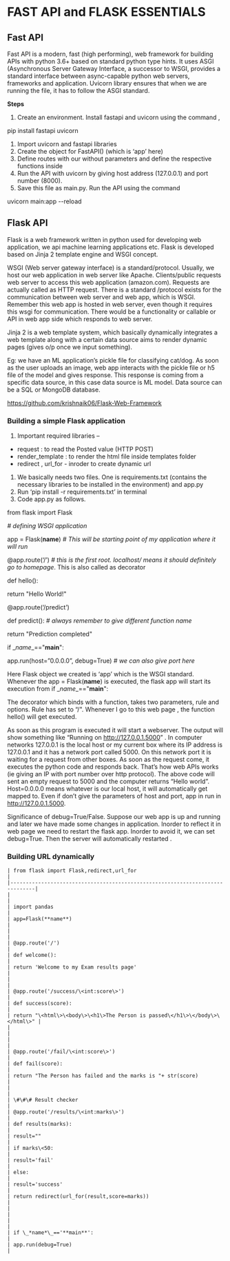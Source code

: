 # FAST API and FLASK ESSENTIALS

## Fast API

Fast API is a modern, fast (high performing), web framework for building APIs with python 3.6+ based on standard python type hints. It uses ASGI (Asynchronous Server Gateway Interface, a successor to WSGI, provides a standard interface between async-capable python web servers, frameworks and application. Uvicorn library ensures that when we are running the file, it has to follow the ASGI standard.

**Steps**

1.  Create an environment. Install fastapi and uvicorn using the command ,

pip install fastapi uvicorn

1.  Import uvicorn and fastapi libraries
2.  Create the object for FastAPI() (which is ‘app’ here)
3.  Define routes with our without parameters and define the respective functions inside
4.  Run the API with uvicorn by giving host address (127.0.0.1) and port number (8000).
5.  Save this file as main.py. Run the API using the command

uvicorn main:app --reload

## Flask API

Flask is a web framework written in python used for developing web application, we api machine learning applications etc. Flask is developed based on Jinja 2 template engine and WSGI concept.

WSGI (Web server gateway interface) is a standard/protocol. Usually, we host our web application in web server like Apache. Clients/public requests web server to access this web application (amazon.com). Requests are actually called as HTTP request. There is a standard /protocol exists for the communication between web server and web app, which is WSGI. Remember this web app is hosted in web server, even though it requires this wsgi for communication. There would be a functionality or callable or API in web app side which responds to web server.

Jinja 2 is a web template system, which basically dynamically integrates a web template along with a certain data source aims to render dynamic pages (gives o/p once we input something).

Eg: we have an ML application’s pickle file for classifying cat/dog. As soon as the user uploads an image, web app interacts with the pickle file or h5 file of the model and gives response. This response is coming from a specific data source, in this case data source is ML model. Data source can be a SQL or MongoDB database.

<https://github.com/krishnaik06/Flask-Web-Framework>

### Building a simple Flask application

1.  Important required libraries –
-   request : to read the Posted value (HTTP POST)
-   render_template : to render the html file inside templates folder
-   redirect , url_for - inroder to create dynamic url
1.  We basically needs two files. One is requirements.txt (contains the necessary libraries to be installed in the environment) and app.py
2.  Run ‘pip install -r requirements.txt’ in terminal
3.  Code app.py as follows.

from flask import Flask

*\# defining WSGI application*

app = Flask(**name**) *\# This will be starting point of my application where it will run*

@app.route(‘/’) *\# this is the first root. localhost/ means it should definitely go to homepage*. This is also called as decorator

def hello():

return "Hello World!"

@app.route(‘/predict’)

def predict(): *\# always remember to give different function name*

return "Prediction completed"

if \_*name*\_=="**main**":

app.run(host=”0.0.0.0”, debug=True) *\# we can also give port here*

Here Flask object we created is ‘app’ which is the WSGI standard. Whenever the app = Flask(**name**) is executed, the flask app will start its execution from if \_*name*\_=="**main**":

The decorator which binds with a function, takes two parameters, rule and options. Rule has set to “/". Whenever I go to this web page , the function hello() will get executed.

As soon as this program is executed it will start a webserver. The output will show something like “Running on <http://127.0.0.1.5000>” . In computer networks 127.0.0.1 is the local host or my current box where its IP address is 127.0.0.1 and it has a network port called 5000. On this network port it is waiting for a request from other boxes. As soon as the request come, it executes the python code and responds back. That’s how web APIs works (ie giving an IP with port number over http protocol). The above code will sent an empty request to 5000 and the computer returns “Hello world”. Host=0.0.0.0 means whatever is our local host, it will automatically get mapped to. Even if don’t give the parameters of host and port, app in run in <http://127.0.0.1.5000>.

Significance of debug=True/False. Suppose our web app is up and running and later we have made some changes in application. Inorder to reflect it in web page we need to restart the flask app. Inorder to avoid it, we can set debug=True. Then the server will automatically restarted .

### Building URL dynamically
```
| from flask import Flask,redirect,url_for                                     |
|------------------------------------------------------------------------------|
|                                                                              |
| import pandas                                                                |
| app=Flask(**name**)                                                          |
|                                                                              |
| @app.route('/')                                                              |
| def welcome():                                                               |
| return 'Welcome to my Exam results page'                                     |
|                                                                              |
| @app.route('/success/\<int:score\>')                                         |
| def success(score):                                                          |
| return "\<html\>\<body\>\<h1\>The Person is passed\</h1\>\</body\>\</html\>" |
|                                                                              |
|                                                                              |
| @app.route('/fail/\<int:score\>')                                            |
| def fail(score):                                                             |
| return "The Person has failed and the marks is "+ str(score)                 |
|                                                                              |
| \#\#\# Result checker                                                        |
| @app.route('/results/\<int:marks\>')                                         |
| def results(marks):                                                          |
| result=""                                                                    |
| if marks\<50:                                                                |
| result='fail'                                                                |
| else:                                                                        |
| result='success'                                                             |
| return redirect(url_for(result,score=marks))                                 |
|                                                                              |
|                                                                              |
| if \_*name*\_=='**main**':                                                   |
| app.run(debug=True)                                                          |
```
